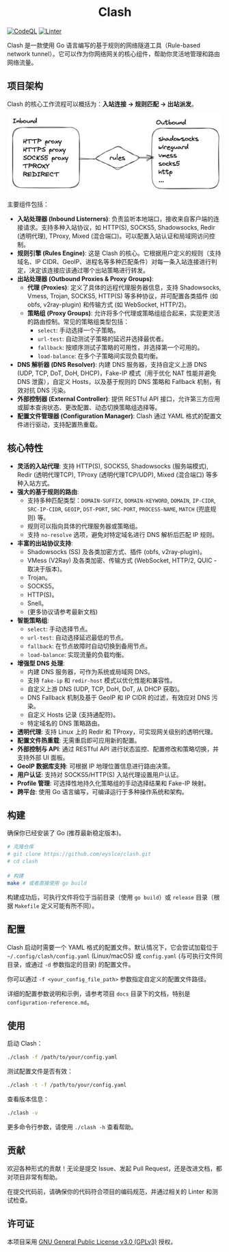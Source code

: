 <h1 align="center">
  <br>Clash<br>
</h1>

[![CodeQL](https://github.com/eyslce/clash/actions/workflows/codeql.yml/badge.svg?branch=main)](https://github.com/eyslce/clash/actions/workflows/codeql.yml)
[![Linter](https://github.com/eyslce/clash/actions/workflows/linter.yml/badge.svg)](https://github.com/eyslce/clash/actions/workflows/linter.yml)

Clash 是一款使用 Go 语言编写的基于规则的网络隧道工具（Rule-based network tunnel）。它可以作为你网络网关的核心组件，帮助你灵活地管理和路由网络流量。

## 项目架构

Clash 的核心工作流程可以概括为：**入站连接 -> 规则匹配 -> 出站派发**。

![Clash 连接流程图](docs/assets/connection-flow.png)

主要组件包括：

*   **入站处理器 (Inbound Listerners)**: 负责监听本地端口，接收来自客户端的连接请求。支持多种入站协议，如 HTTP(S), SOCKS5, Shadowsocks, Redir (透明代理), TProxy, Mixed (混合端口)。可以配置入站认证和局域网访问控制。
*   **规则引擎 (Rules Engine)**: 这是 Clash 的核心。它根据用户定义的规则（支持域名、IP CIDR、GeoIP、进程名等多种匹配条件）对每一条入站连接进行判定，决定该连接应该通过哪个出站策略进行转发。
*   **出站处理器 (Outbound Proxies & Proxy Groups)**: 
    *   **代理 (Proxies)**: 定义了具体的远程代理服务器信息，支持 Shadowsocks, Vmess, Trojan, SOCKS5, HTTP(S) 等多种协议，并可配置各类插件 (如 obfs, v2ray-plugin) 和传输方式 (如 WebSocket, HTTP/2)。
    *   **策略组 (Proxy Groups)**: 允许将多个代理或策略组组合起来，实现更灵活的路由控制。常见的策略组类型包括：
        *   `select`: 手动选择一个子策略。
        *   `url-test`: 自动测试子策略的延迟并选择最优者。
        *   `fallback`: 按顺序测试子策略的可用性，并选择第一个可用的。
        *   `load-balance`: 在多个子策略间实现负载均衡。
*   **DNS 解析器 (DNS Resolver)**: 内建 DNS 服务器，支持自定义上游 DNS (UDP, TCP, DoT, DoH, DHCP)，Fake-IP 模式（用于优化 NAT 性能并避免 DNS 泄露），自定义 Hosts，以及基于规则的 DNS 策略和 Fallback 机制，有效对抗 DNS 污染。
*   **外部控制器 (External Controller)**: 提供 RESTful API 接口，允许第三方应用或脚本查询状态、更改配置、动态切换策略组选择等。
*   **配置文件管理器 (Configuration Manager)**: Clash 通过 YAML 格式的配置文件进行驱动，支持配置热重载。

## 核心特性

*   **灵活的入站代理**: 支持 HTTP(S), SOCKS5, Shadowsocks (服务端模式), Redir (透明代理TCP), TProxy (透明代理TCP/UDP), Mixed (混合端口) 等多种入站方式。
*   **强大的基于规则的路由**: 
    *   支持多种匹配类型：`DOMAIN-SUFFIX`, `DOMAIN-KEYWORD`, `DOMAIN`, `IP-CIDR`, `SRC-IP-CIDR`, `GEOIP`, `DST-PORT`, `SRC-PORT`, `PROCESS-NAME`, `MATCH` (兜底规则) 等。
    *   规则可以指向具体的代理服务器或策略组。
    *   支持 `no-resolve` 选项，避免对特定域名进行 DNS 解析后匹配 IP 规则。
*   **丰富的出站协议支持**: 
    *   Shadowsocks (SS) 及各类加密方式、插件 (obfs, v2ray-plugin)。
    *   VMess (V2Ray) 及各类加密、传输方式 (WebSocket, HTTP/2, QUIC - 取决于版本)。
    *   Trojan。
    *   SOCKS5。
    *   HTTP(S)。
    *   Snell。
    *   (更多协议请参考最新文档)
*   **智能策略组**: 
    *   `select`: 手动选择节点。
    *   `url-test`: 自动选择延迟最低的节点。
    *   `fallback`: 在节点故障时自动切换到备用节点。
    *   `load-balance`: 实现流量的负载均衡。
*   **增强型 DNS 处理**: 
    *   内建 DNS 服务器，可作为系统或局域网 DNS。
    *   支持 `fake-ip` 和 `redir-host` 模式以优化性能和兼容性。
    *   自定义上游 DNS (UDP, TCP, DoH, DoT, 从 DHCP 获取)。
    *   DNS Fallback 机制及基于 GeoIP 和 IP CIDR 的过滤，有效应对 DNS 污染。
    *   自定义 Hosts 记录 (支持通配符)。
    *   特定域名的 DNS 策略路由。
*   **透明代理**: 支持 Linux 上的 Redir 和 TProxy，可实现网关级别的透明代理。
*   **配置文件热重载**: 无需重启即可应用新的配置。
*   **外部控制与 API**: 通过 RESTful API 进行状态监控、配置修改和策略切换，并支持外部 UI 面板。
*   **GeoIP 数据库支持**: 可根据 IP 地理位置信息进行路由决策。
*   **用户认证**: 支持对 SOCKS5/HTTP(S) 入站代理设置用户认证。
*   **Profile 管理**: 可选择性地持久化策略组的手动选择结果和 Fake-IP 映射。
*   **跨平台**: 使用 Go 语言编写，可编译运行于多种操作系统和架构。

## 构建

确保你已经安装了 Go (推荐最新稳定版本)。

```bash
# 克隆仓库
# git clone https://github.com/eyslce/clash.git
# cd clash

# 构建
make # 或者直接使用 go build
```

构建成功后，可执行文件将位于当前目录（使用 `go build`）或 `release` 目录（根据 `Makefile` 定义可能有所不同）。

## 配置

Clash 启动时需要一个 YAML 格式的配置文件。默认情况下，它会尝试加载位于 `~/.config/clash/config.yaml` (Linux/macOS) 或 `config.yaml` (与可执行文件同目录，或通过 `-d` 参数指定的目录) 的配置文件。

你可以通过 `-f <your_config_file_path>` 参数指定自定义的配置文件路径。

详细的配置参数说明和示例，请参考项目 `docs` 目录下的文档，特别是 `configuration-reference.md`。

## 使用

启动 Clash：

```bash
./clash -f /path/to/your/config.yaml
```

测试配置文件是否有效：

```bash
./clash -t -f /path/to/your/config.yaml
```

查看版本信息：
```bash
./clash -v
```

更多命令行参数，请使用 `./clash -h` 查看帮助。

## 贡献

欢迎各种形式的贡献！无论是提交 Issue、发起 Pull Request，还是改进文档，都对项目非常有帮助。

在提交代码前，请确保你的代码符合项目的编码规范，并通过相关的 Linter 和测试检查。

## 许可证

本项目采用 [GNU General Public License v3.0 (GPLv3)](LICENSE) 授权。
